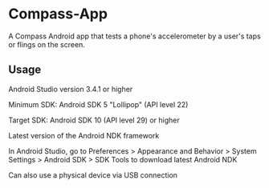 # Compass-App

A Compass Android app that tests a phone's accelerometer by a user's taps or flings on the screen.

## Usage

Android Studio version 3.4.1 or higher

Minimum SDK: Android SDK 5 "Lollipop" (API level 22)

Target SDK: Android SDK 10 (API level 29) or higher

Latest version of the Android NDK framework

In Android Studio, go to Preferences > Appearance and Behavior > System Settings > Android SDK > SDK Tools to download latest Android NDK

Can also use a physical device via USB connection
